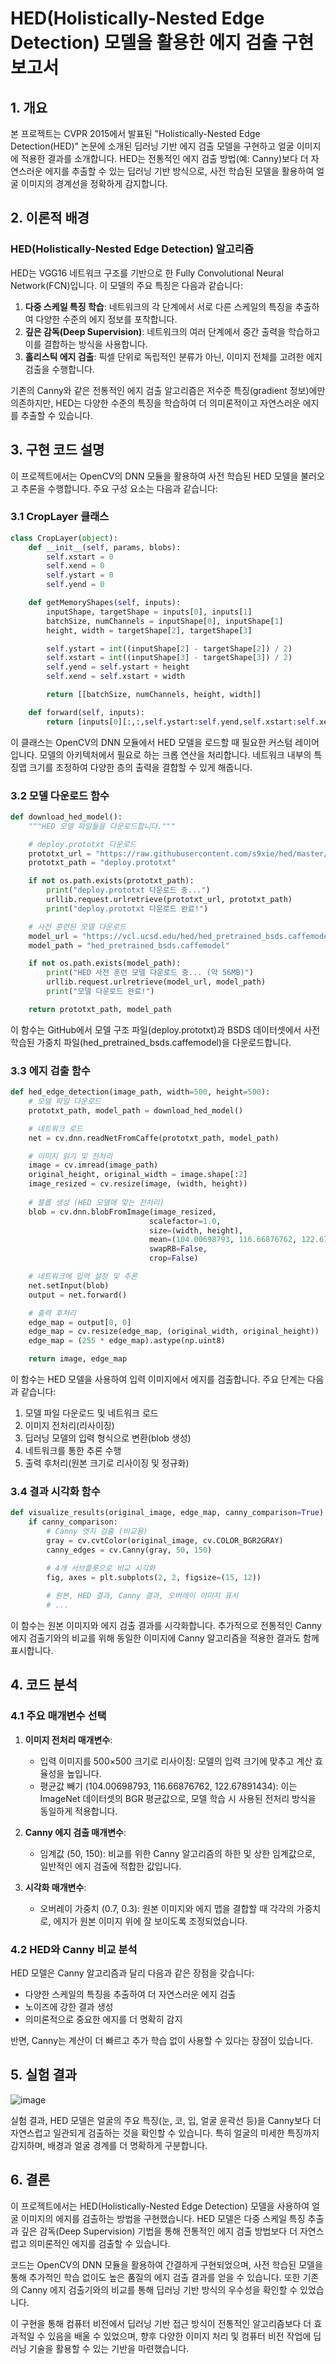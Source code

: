 # HED(Holistically-Nested Edge Detection) 모델을 활용한 에지 검출 구현 보고서

## 1. 개요

본 프로젝트는 CVPR 2015에서 발표된 "Holistically-Nested Edge Detection(HED)" 논문에 소개된 딥러닝 기반 에지 검출 모델을 구현하고 얼굴 이미지에 적용한 결과를 소개합니다. HED는 전통적인 에지 검출 방법(예: Canny)보다 더 자연스러운 에지를 추출할 수 있는 딥러닝 기반 방식으로, 사전 학습된 모델을 활용하여 얼굴 이미지의 경계선을 정확하게 감지합니다.

## 2. 이론적 배경

### HED(Holistically-Nested Edge Detection) 알고리즘

HED는 VGG16 네트워크 구조를 기반으로 한 Fully Convolutional Neural Network(FCN)입니다. 이 모델의 주요 특징은 다음과 같습니다:

1. **다중 스케일 특징 학습**: 네트워크의 각 단계에서 서로 다른 스케일의 특징을 추출하여 다양한 수준의 에지 정보를 포착합니다.
2. **깊은 감독(Deep Supervision)**: 네트워크의 여러 단계에서 중간 출력을 학습하고 이를 결합하는 방식을 사용합니다.
3. **홀리스틱 에지 검출**: 픽셀 단위로 독립적인 분류가 아닌, 이미지 전체를 고려한 에지 검출을 수행합니다.

기존의 Canny와 같은 전통적인 에지 검출 알고리즘은 저수준 특징(gradient 정보)에만 의존하지만, HED는 다양한 수준의 특징을 학습하여 더 의미론적이고 자연스러운 에지를 추출할 수 있습니다.

## 3. 구현 코드 설명

이 프로젝트에서는 OpenCV의 DNN 모듈을 활용하여 사전 학습된 HED 모델을 불러오고 추론을 수행합니다. 주요 구성 요소는 다음과 같습니다:

### 3.1 CropLayer 클래스

```python
class CropLayer(object):
    def __init__(self, params, blobs):
        self.xstart = 0
        self.xend = 0
        self.ystart = 0
        self.yend = 0

    def getMemoryShapes(self, inputs):
        inputShape, targetShape = inputs[0], inputs[1]
        batchSize, numChannels = inputShape[0], inputShape[1]
        height, width = targetShape[2], targetShape[3]

        self.ystart = int((inputShape[2] - targetShape[2]) / 2)
        self.xstart = int((inputShape[3] - targetShape[3]) / 2)
        self.yend = self.ystart + height
        self.xend = self.xstart + width

        return [[batchSize, numChannels, height, width]]

    def forward(self, inputs):
        return [inputs[0][:,:,self.ystart:self.yend,self.xstart:self.xend]]
```

이 클래스는 OpenCV의 DNN 모듈에서 HED 모델을 로드할 때 필요한 커스텀 레이어입니다. 모델의 아키텍처에서 필요로 하는 크롭 연산을 처리합니다. 네트워크 내부의 특징맵 크기를 조정하여 다양한 층의 출력을 결합할 수 있게 해줍니다.

### 3.2 모델 다운로드 함수

```python
def download_hed_model():
    """HED 모델 파일들을 다운로드합니다."""

    # deploy.prototxt 다운로드
    prototxt_url = "https://raw.githubusercontent.com/s9xie/hed/master/examples/hed/deploy.prototxt"
    prototxt_path = "deploy.prototxt"

    if not os.path.exists(prototxt_path):
        print("deploy.prototxt 다운로드 중...")
        urllib.request.urlretrieve(prototxt_url, prototxt_path)
        print("deploy.prototxt 다운로드 완료!")

    # 사전 훈련된 모델 다운로드
    model_url = "https://vcl.ucsd.edu/hed/hed_pretrained_bsds.caffemodel"
    model_path = "hed_pretrained_bsds.caffemodel"

    if not os.path.exists(model_path):
        print("HED 사전 훈련 모델 다운로드 중... (약 56MB)")
        urllib.request.urlretrieve(model_url, model_path)
        print("모델 다운로드 완료!")

    return prototxt_path, model_path
```

이 함수는 GitHub에서 모델 구조 파일(deploy.prototxt)과 BSDS 데이터셋에서 사전 학습된 가중치 파일(hed_pretrained_bsds.caffemodel)을 다운로드합니다.

### 3.3 에지 검출 함수

```python
def hed_edge_detection(image_path, width=500, height=500):
    # 모델 파일 다운로드
    prototxt_path, model_path = download_hed_model()

    # 네트워크 로드
    net = cv.dnn.readNetFromCaffe(prototxt_path, model_path)

    # 이미지 읽기 및 전처리
    image = cv.imread(image_path)
    original_height, original_width = image.shape[:2]
    image_resized = cv.resize(image, (width, height))
    
    # 블롭 생성 (HED 모델에 맞는 전처리)
    blob = cv.dnn.blobFromImage(image_resized,
                               scalefactor=1.0,
                               size=(width, height),
                               mean=(104.00698793, 116.66876762, 122.67891434),
                               swapRB=False,
                               crop=False)

    # 네트워크에 입력 설정 및 추론
    net.setInput(blob)
    output = net.forward()

    # 출력 후처리
    edge_map = output[0, 0]
    edge_map = cv.resize(edge_map, (original_width, original_height))
    edge_map = (255 * edge_map).astype(np.uint8)

    return image, edge_map
```

이 함수는 HED 모델을 사용하여 입력 이미지에서 에지를 검출합니다. 주요 단계는 다음과 같습니다:
1. 모델 파일 다운로드 및 네트워크 로드
2. 이미지 전처리(리사이징)
3. 딥러닝 모델의 입력 형식으로 변환(blob 생성)
4. 네트워크를 통한 추론 수행
5. 출력 후처리(원본 크기로 리사이징 및 정규화)

### 3.4 결과 시각화 함수

```python
def visualize_results(original_image, edge_map, canny_comparison=True):
    if canny_comparison:
        # Canny 엣지 검출 (비교용)
        gray = cv.cvtColor(original_image, cv.COLOR_BGR2GRAY)
        canny_edges = cv.Canny(gray, 50, 150)

        # 4개 서브플롯으로 비교 시각화
        fig, axes = plt.subplots(2, 2, figsize=(15, 12))
        
        # 원본, HED 결과, Canny 결과, 오버레이 이미지 표시
        # ...
```

이 함수는 원본 이미지와 에지 검출 결과를 시각화합니다. 추가적으로 전통적인 Canny 에지 검출기와의 비교를 위해 동일한 이미지에 Canny 알고리즘을 적용한 결과도 함께 표시합니다.

## 4. 코드 분석

### 4.1 주요 매개변수 선택

1. **이미지 전처리 매개변수**:
   - 입력 이미지를 500×500 크기로 리사이징: 모델의 입력 크기에 맞추고 계산 효율성을 높입니다.
   - 평균값 빼기 (104.00698793, 116.66876762, 122.67891434): 이는 ImageNet 데이터셋의 BGR 평균값으로, 모델 학습 시 사용된 전처리 방식을 동일하게 적용합니다.

2. **Canny 에지 검출 매개변수**:
   - 임계값 (50, 150): 비교를 위한 Canny 알고리즘의 하한 및 상한 임계값으로, 일반적인 에지 검출에 적합한 값입니다.

3. **시각화 매개변수**:
   - 오버레이 가중치 (0.7, 0.3): 원본 이미지와 에지 맵을 결합할 때 각각의 가중치로, 에지가 원본 이미지 위에 잘 보이도록 조정되었습니다.

### 4.2 HED와 Canny 비교 분석

HED 모델은 Canny 알고리즘과 달리 다음과 같은 장점을 갖습니다:
- 다양한 스케일의 특징을 추출하여 더 자연스러운 에지 검출
- 노이즈에 강한 결과 생성
- 의미론적으로 중요한 에지를 더 명확히 감지

반면, Canny는 계산이 더 빠르고 추가 학습 없이 사용할 수 있다는 장점이 있습니다.

## 5. 실험 결과

![image](https://github.com/user-attachments/assets/86269f6b-5b41-47b3-b36c-cff1650987fa)

실험 결과, HED 모델은 얼굴의 주요 특징(눈, 코, 입, 얼굴 윤곽선 등)을 Canny보다 더 자연스럽고 일관되게 검출하는 것을 확인할 수 있습니다. 특히 얼굴의 미세한 특징까지 감지하며, 배경과 얼굴 경계를 더 명확하게 구분합니다.

## 6. 결론

이 프로젝트에서는 HED(Holistically-Nested Edge Detection) 모델을 사용하여 얼굴 이미지의 에지를 검출하는 방법을 구현했습니다. HED 모델은 다중 스케일 특징 추출과 깊은 감독(Deep Supervision) 기법을 통해 전통적인 에지 검출 방법보다 더 자연스럽고 의미론적인 에지를 검출할 수 있습니다.

코드는 OpenCV의 DNN 모듈을 활용하여 간결하게 구현되었으며, 사전 학습된 모델을 통해 추가적인 학습 없이도 높은 품질의 에지 검출 결과를 얻을 수 있습니다. 또한 기존의 Canny 에지 검출기와의 비교를 통해 딥러닝 기반 방식의 우수성을 확인할 수 있었습니다.

이 구현을 통해 컴퓨터 비전에서 딥러닝 기반 접근 방식이 전통적인 알고리즘보다 더 효과적일 수 있음을 배울 수 있었으며, 향후 다양한 이미지 처리 및 컴퓨터 비전 작업에 딥러닝 기술을 활용할 수 있는 기반을 마련했습니다.
